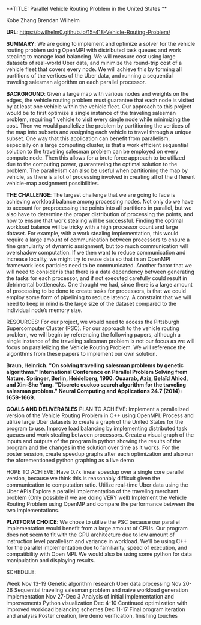 **TITLE: Parallel Vehicle Routing Problem in the United States **

Kobe Zhang
Brendan Wilhelm

**URL**: https://bwilhelm0.github.io/15-418-Vehicle-Routing-Problem/

**SUMMARY**: We are going to implement and optimize a solver for the vehicle routing problem using OpenMPI with distributed task queues and work stealing to manage load balancing. We will measure cost using large datasets of real-world Uber data, and minimize the round-trip cost of a vehicle fleet that covers every node. We will achieve this by forming all partitions of the vertices of the Uber data, and running a sequential traveling salesman algorithm on each parallel processor.

**BACKGROUND**: Given a large map with various nodes and weights on the edges, the vehicle routing problem must guarantee that each node is visited by at least one vehicle within the vehicle fleet. Our approach to this project would be to first optimize a single instance of the traveling salesman problem, requiring 1 vehicle to visit every single node while minimizing the cost. Then we would parallelize the problem by partitioning the vertices of the map into subsets and assigning each vehicle to travel through a unique subset.
  One way that this application can benefit from parallelism, especially on a large computing cluster, is that a work efficient sequential solution to the traveling salesman problem can be employed on every compute node. Then this allows for a brute force approach to be utilized due to the computing power, guaranteeing the optimal solution to the problem. The parallelism can also be useful when partitioning the map by vehicle, as there is a lot of processing involved in creating all of the different vehicle-map assignment possibilities.
  
**THE CHALLENGE**: The largest challenge that we are going to face is achieving workload balance among processing nodes. Not only do we have to account for preprocessing the points into all partitions in parallel, but we also have to determine the proper distribution of processing the points, and how to ensure that work stealing will be successful. Finding the optimal workload balance will be tricky with a high processor count and large dataset. For example, with a work stealing implementation, this would require a large amount of communication between processors to ensure a fine granularity of dynamic assignment, but too much communication will overshadow computation. If we then want to reduce communication and increase locality, we might try to reuse data so that in an OpenMPI framework less particles need to be communicated. 
  Another factor that we will need to consider is that there is a data dependency between generating the tasks for each processor, and if not executed carefully could result in detrimental bottlenecks. One thought we had, since there is a large amount of processing to be done to create tasks for processors, is that we could employ some form of pipelining to reduce latency. A constraint that we will need to keep in mind is the large size of the dataset compared to the individual node’s memory size.


RESOURCES: For our project, we would need to access the Pittsburgh Supercomputer Cluster (PSC). For our approach to the vehicle routing problem, we will begin by referencing the following papers, although a single instance of the traveling salesman problem is not our focus as we will focus on parallelizing the Vehicle Routing Problem. We will reference the algorithms from these papers to implement our own solution.

**Braun, Heinrich. "On solving travelling salesman problems by genetic algorithms." International Conference on Parallel Problem Solving from Nature. Springer, Berlin, Heidelberg, 1990.
Ouaarab, Aziz, Belaïd Ahiod, and Xin-She Yang. "Discrete cuckoo search algorithm for the traveling salesman problem." Neural Computing and Applications 24.7 (2014): 1659-1669.**

**GOALS AND DELIVERABLES**
PLAN TO ACHIEVE:
Implement a parallelized version of the Vehicle Routing Problem in C++ using OpenMPI. 
Process and utilize large Uber datasets to create a graph of the United States for the program to use.
Improve load balancing by implementing distributed task queues and work stealing between processors.
Create a visual graph of the inputs and outputs of the program in python showing the results of the program and the changes in the solution over time as it works.
For the poster session, create speedup graphs after each optimization and also run the aforementioned python graphing as a live demo

HOPE TO ACHIEVE:
Have 0.7x linear speedup over a single core parallel version, because we think this is reasonably difficult given the communication to computation ratio.
Utilize real-time Uber data using the Uber APIs
Explore a parallel implementation of the traveling merchant problem (Only possible if we are doing VERY well)
Implement the Vehicle Routing Problem using OpenMP and compare the performance between the two implementations. 


**PLATFORM CHOICE**: We chose to utilize the PSC because our parallel implementation would benefit from a large amount of CPUs. Our program does not seem to fit with the GPU architecture due to low amount of instruction level parallelism and variance in workload. We’ll be using C++ for the parallel implementation due to familiarity, speed of execution, and compatibility with Open MPI. We would also be using some python for data manipulation and displaying results.




SCHEDULE:

Week
Nov 13-19
Genetic algorithm research
Uber data processing 
Nov 20-26
Sequential traveling salesman problem and naive workload generation implementation
Nov 27-Dec 3
Analysis of initial implementation and improvements
Python visualization 
Dec 4-10
Continued optimization with improved workload balancing schemes
Dec 11-17
Final program iteration and analysis
Poster creation, live demo verification, finishing touches









